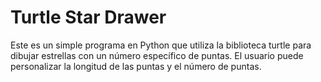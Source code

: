 # Turtle Star Drawer
Este es un simple programa en Python que utiliza la biblioteca turtle para dibujar estrellas con un número específico de puntas. El usuario puede personalizar la longitud de las puntas y el número de puntas.
